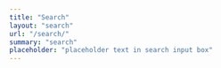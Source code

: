 ```yaml
---
title: "Search" 
layout: "search" 
url: "/search/"
summary: "search"
placeholder: "placeholder text in search input box"
---
```

